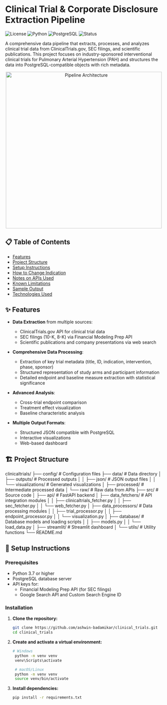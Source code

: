 # Clinical Trial & Corporate Disclosure Extraction Pipeline

![License](https://img.shields.io/badge/license-MIT-blue.svg)
![Python](https://img.shields.io/badge/python-3.7+-brightgreen.svg)
![PostgreSQL](https://img.shields.io/badge/PostgreSQL-13+-blue.svg)
![Status](https://img.shields.io/badge/status-complete-success.svg)

A comprehensive data pipeline that extracts, processes, and analyzes clinical trial data from ClinicalTrials.gov, SEC filings, and scientific publications. This project focuses on industry-sponsored interventional clinical trials for Pulmonary Arterial Hypertension (PAH) and structures the data into PostgreSQL-compatible objects with rich metadata.

<p align="center">
  <img src="https://ucarecdn.com/a46fb778-5be6-405b-bd93-8ce2a67e5fcd/-/preview/500x500/" width="500" alt="Pipeline Architecture">
</p>

## 📋 Table of Contents

- [Features](#features)
- [Project Structure](#project-structure)
- [Setup Instructions](#setup-instructions)
- [How to Change Indication](#how-to-change-indication)
- [Notes on APIs Used](#notes-on-apis-used)
- [Known Limitations](#known-limitations)
- [Sample Output](#sample-output)
- [Technologies Used](#technologies-used)

## ✨ Features

- **Data Extraction** from multiple sources:
  - ClinicalTrials.gov API for clinical trial data
  - SEC filings (10-K, 8-K) via Financial Modeling Prep API
  - Scientific publications and company presentations via web search

- **Comprehensive Data Processing**:
  - Extraction of key trial metadata (title, ID, indication, intervention, phase, sponsor)
  - Structured representation of study arms and participant information
  - Detailed endpoint and baseline measure extraction with statistical significance

- **Advanced Analysis**:
  - Cross-trial endpoint comparison
  - Treatment effect visualization
  - Baseline characteristic analysis

- **Multiple Output Formats**:
  - Structured JSON compatible with PostgreSQL
  - Interactive visualizations
  - Web-based dashboard

## 🏗 Project Structure

clinicaltrials/
├── config/                  # Configuration files
├── data/                    # Data directory
│   ├── outputs/             # Processed outputs
│   │   ├── json/            # JSON output files
│   │   └── visualizations/  # Generated visualizations
│   ├── processed/           # Intermediate processed data
│   └── raw/                 # Raw data from APIs
├── src/                     # Source code
│   ├── api/                 # FastAPI backend
│   ├── data_fetchers/       # API integration modules
│   │   ├── clinicaltrials_fetcher.py
│   │   ├── sec_fetcher.py
│   │   └── web_fetcher.py
│   ├── data_processors/     # Data processing modules
│   │   ├── trial_processor.py
│   │   ├── endpoint_processor.py
│   │   └── visualization.py
│   ├── database/            # Database models and loading scripts
│   │   ├── models.py
│   │   └── load_data.py
│   ├── streamlit/           # Streamlit dashboard
│   └── utils/               # Utility functions
└── README.md


## 🚀 Setup Instructions

### Prerequisites

- Python 3.7 or higher
- PostgreSQL database server
- API keys for:
  - Financial Modeling Prep API (for SEC filings)
  - Google Search API and Custom Search Engine ID

### Installation

1. **Clone the repository:**
   ```bash
   git clone https://github.com/ashwin-badamikar/clinical_trials.git
   cd clinical_trials


2. **Create and activate a virtual environment:**
   ```bash
   # Windows
    python -m venv venv
    venv\Scripts\activate

    # macOS/Linux
    python -m venv venv
    source venv/bin/activate

3. **Install dependencies:**
    ```bash
    pip install -r requirements.txt
